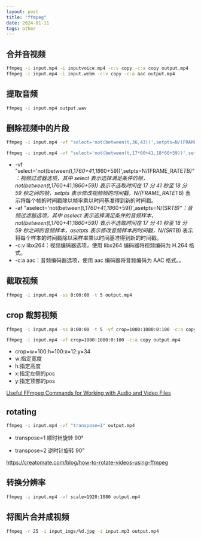 ```yaml
---
layout: post
title: "ffmpeg"
date: 2024-01-11
tags: other
---
```


## 合并音视频

```bash
ffmpeg -i input.mp4 -i inputvoice.mp4 -c:v copy -c:a copy output.mp4
ffmpeg -i input.mp4 -i input.webm -c:v copy -c:a aac output.mp4
```

## 提取音频

```bash
ffmpeg -i input.mp4 output.wav
```

## 删除视频中的片段

```bash
ffmpeg -i input.mp4 -vf "select='not(between(t,36,43))',setpts=N/(FRAME_RATE*TB)" -af "aselect='not(between(t,36,43))',asetpts=N/(SR*TB)" output.mp4

ffmpeg -i input.mp4 -vf "select='not(between(t,17*60+41,18*60+59))',setpts=N/(FRAME_RATE*TB)" -af "aselect='not(between(t,17*60+41,18*60+59))',asetpts=N/(SR*TB)" -c:v libx264 -c:a aac output.mp4
```

- -vf "select='not(between(t,17*60+41,18*60+59))',setpts=N/(FRAME_RATE*TB)"：视频过滤器选项，其中 select 表示选择满足条件的帧，not(between(t,17*60+41,18*60+59)) 表示不选取时间在 17 分 41 秒至 18 分 59 秒之间的帧，setpts 表示修改视频帧的时间戳，N/(FRAME_RATE*TB) 表示将每个帧的时间戳除以帧率乘以时间基准得到新的时间戳。
- -af "aselect='not(between(t,17*60+41,18*60+59))',asetpts=N/(SR*TB)"：音频过滤器选项，其中 aselect 表示选择满足条件的音频样本，not(between(t,17*60+41,18*60+59)) 表示不选取时间在 17 分 41 秒至 18 分 59 秒之间的音频样本，asetpts 表示修改音频样本的时间戳，N/(SR*TB) 表示将每个样本的时间戳除以采样率乘以时间基准得到新的时间戳。
- -c:v libx264：视频编码器选项，使用 libx264 编码器将视频编码为 H.264 格式。
- -c:a aac：音频编码器选项，使用 aac 编码器将音频编码为 AAC 格式。。

## 截取视频

```bash
ffmpeg -i input.mp4 -ss 0:00:00 -t 5 output.mp4
```

## crop 裁剪视频

```bash
ffmpeg -i input.mp4 -ss 0:00:00 -t 5 -vf crop=1080:1080:0:100 -c:a copy output.mp4

ffmpeg -i input.mp4 -vf crop=1080:1080:0:100 -c:a copy output.mp4
```

- crop=w=100:h=100:x=12:y=34
- w:指定宽度
- h:指定高度
- x:指定左侧的pos
- y:指定顶部的pos


[Useful FFmpeg Commands for Working with Audio and Video Files](https://www.labnol.org/internet/useful-ffmpeg-commands/28490/)

## rotating

```bash
ffmpeg -i input.mp4 -vf "transpose=1" output.mp4
```

- transpose=1 顺时针旋转 90°

- transpose=2 逆时针旋转 90°

<https://creatomate.com/blog/how-to-rotate-videos-using-ffmpeg>


## 转换分辨率

```bash
ffmpeg -i input.mp4 -vf scale=1920:1080 output.mp4
```

## 将图片合并成视频

```bash
ffmpeg -r 25 -i input_imgs/%d.jpg -i input.mp3 output.mp4
```